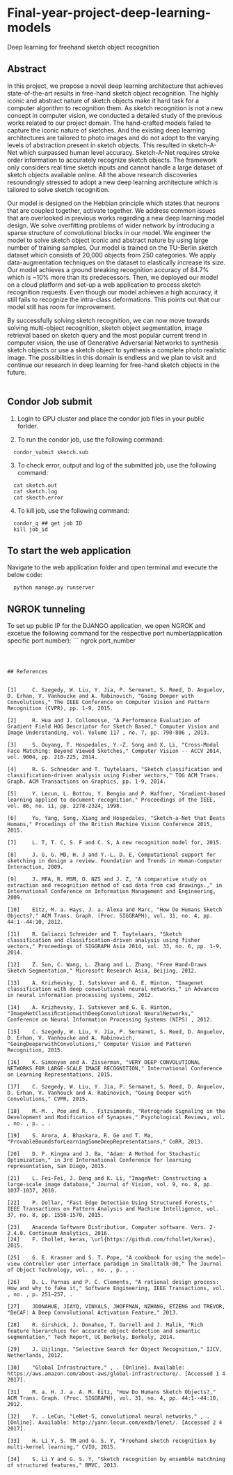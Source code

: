 # Final-year-project-deep-learning-models
Deep learning for freehand sketch object recognition 

## Abstract 
In this project, we propose a novel deep learning architecture that achieves state-of-the-art results in free-hand sketch object recognition. The highly iconic and abstract nature of sketch objects make it hard task for a computer algorithm to recognition them.  As sketch recognition is not a new concept in computer vision, we conducted a detailed study of the previous works related to our project domain. The hand-crafted models failed to capture the iconic nature of sketches. And the existing deep learning architectures are tailored to photo images and do not adopt to the varying levels of abstraction present in sketch objects. This resulted in sketch-A-Net which surpassed human level accuracy. Sketch-A-Net requires stroke order information to accurately recognize sketch objects. The framework only considers real time sketch inputs and cannot handle a large dataset of sketch objects available online.  All the above research discoveries resoundingly stressed to adopt a new deep learning architecture which is tailored to solve sketch recognition.
<br/>

Our model is designed on the Hebbian principle which states that neurons that are coupled together, activate together. We address common issues that are overlooked in previous works regarding a new deep learning model design. We solve overfitting problems of wider network by introducing a sparse structure of convolutional blocks in our model. We engineer the model to solve sketch object iconic and abstract nature by using large number of training samples. Our model is trained on the TU-Berlin sketch dataset which consists of 20,000 objects from 250 categories. We apply data-augmentation techniques on the dataset to elastically increase its size. Our model achieves a ground breaking recognition accuracy of 84.7% which is ~10% more than its predecessors. Then, we deployed our model on a cloud platform and set-up a web application to process sketch recognition requests. Even though our model achieves a high accuracy, it still fails to recognize the intra-class deformations. This points out that our model still has room for improvement.
<br/>

By successfully solving sketch recognition, we can now move towards solving multi-object recognition, sketch object segmentation, image retrieval based on sketch query and the most popular current trend in computer vision, the use of Generative Adversarial Networks to synthesis sketch objects or use a sketch object to synthesis a complete photo realistic image. The possibilities in this domain is endless and we plan to visit and continue our research in deep learning for free-hand sketch objects in the future.     
<br/>

## Condor Job submit

1. Login to GPU cluster and place the condor job files in your public forlder.

2. To run the condor job, use the following command:
  ```
    condor_submit sketch.sub
  ```
3. To check error, output and log of the submitted job, use the following command:
  ```
    cat sketch.out 
    cat sketch.log
    cat skecth.error
  ```
4. To kill job, use the following command:
  ```
    condor_q ## get job ID
    kill job_id
  ```
  
## To start the web application
  Navigate to the web application folder and open terminal and execute the below code:
  ```
    python manage.py runserver
  ```
  ## NGROK tunneling
  
  To set up public IP for the DJANGO application, we open NGROK and excetue the following command for the respective port number(application specific port number):
    ```
    ngrok port_number
  ```
  


## References


[1] 	C. Szegedy, W. Liu, Y. Jia, P. Sermanet, S. Reed, D. Anguelov, D. Erhan, V. Vanhoucke and A. Rabinovich, "Going Deeper with Convolutions," The IEEE Conference on Computer Vision and Pattern Recognition (CVPR), pp. 1-9, 2015. 

[2] 	R. Hua and J. Collomosse, "A Performance Evaluation of Gradient Field HOG Descriptor for Sketch Based," Computer Vision and Image Understanding, vol. Volume 117 , no. 7, pp. 790-806 , 2013. 

[3] 	S. Ouyang, T. Hospedales, Y.-Z. Song and X. Li, "Cross-Modal Face Matching: Beyond Viewed Sketches," Computer Vision -- ACCV 2014, vol. 9004, pp. 210-225, 2014. 

[4] 	R. G. Schneider and T. Tuytelaars, "Sketch classification and classification-driven analysis using Fisher vectors," TOG ACM Trans. Graph. ACM Transactions on Graphics, pp. 1-9, 2014. 

[5] 	Y. Lecun, L. Bottou, Y. Bengio and P. Haffner, "Gradient-based learning applied to document recognition," Proceedings of the IEEE, vol. 86, no. 11, pp. 2278-2324, 1998. 

[6] 	Yu, Yang, Song, Xiang and Hospedales, "Sketch-a-Net that Beats Humans," Procedings of the British Machine Vision Conference 2015, 2015. 

[7] 	L. T, T. C, S. F and C. S, A new recognition model for, 2015. 

[8] 	J. G, G. MD, H. J and Y.-L. D. E, Computational support for sketching in design a review. Foundation and Trends in Human-Computer Interaction, 2009. 

[9] 	J. MFA, R. MSM, O. NZS and J. Z, "A comparative study on extraction and recognition method of cad data from cad drawings.," in International Conference on Information Management and Engineering, 2009. 

[10] 	Eitz, M. a. Hays, J. a. Alexa and Marc, "How Do Humans Sketch Objects?," ACM Trans. Graph. (Proc. SIGGRAPH), vol. 31, no. 4, pp. 44:1--44:10, 2012. 

[11] 	R. Galiazzi Schneider and T. Tuytelaars, "Sketch classification and classification-driven analysis using fisher vectors," Proceedings of SIGGRAPH Asia 2014, vol. 33, no. 6, pp. 1-9, 2014. 

[12] 	Z. Sun, C. Wang, L. Zhang and L. Zhang, "Free Hand-Drawn Sketch Segmentation," Microsoft Research Asia, Beijing, 2012.

[13] 	A. Krizhevsky, I. Sutskever and G. E. Hinton, "Imagenet classification with deep convolutional neural networks," in Advances in neural information processing systems, 2012. 

[14] 	A. Krizhevsky, I. Sutskever and G. E. Hinton, "ImageNetClassiﬁcationwithDeepConvolutional NeuralNetworks," Conference on Neural Information Processing Systems (NIPS) , 2012. 

[15] 	C. Szegedy, W. Liu, Y. Jia, P. Sermanet, S. Reed, D. Anguelov, D. Erhan, V. Vanhoucke and A. Rabinovich, "GoingDeeperwithConvolutions," Computer Vision and Patteren Recognition, 2015. 

[16] 	K. Simonyan and A. Zisserman, "VERY DEEP CONVOLUTIONAL NETWORKS FOR LARGE-SCALE IMAGE RECOGNITION," International Conference on Learning Representations, 2015. 

[17] 	C. Szegedy, W. Liu, Y. Jia, P. Sermanet, S. Reed, D. Anguelov, D. Erhan, V. Vanhouck and A. Rabinovich, "Going Deeper with Convolutions," CVPR, 2015. 

[18] 	M.-M. . Poo and R. . Fitzsimonds, "Retrograde Signaling in the Development and Modification of Synapses," Psychological Reviews, vol. , no. , p. , . 

[19] 	S. Arora, A. Bhaskara, R. Ge and T. Ma, "ProvableBoundsforLearningSomeDeepRepresentations," CoRR, 2013.

[20] 	D. P. Kingma and J. Ba, "Adam: A Method for Stochastic Optimization," in 3rd International Conference for learning representation, San Diego, 2015. 

[21] 	L. Fei-Fei, J. Deng and K. Li, "ImageNet: Constructing a large-scale image database," Journal of Vision, vol. 9, no. 8, pp. 1037-1037, 2010. 

[22] 	P. Dollar, "Fast Edge Detection Using Structured Forests," IEEE Transactions on Pattern Analysis and Machine Intelligence, vol. 37, no. 8, pp. 1558-1570, 2015. 

[23] 	Anaconda Software Distribution, Computer software. Vers. 2-2.4.0. Continuum Analytics, 2016. 
[24] 	F. Chollet, keras, \url{https://github.com/fchollet/keras}, 2015. 

[25] 	G. E. Krasner and S. T. Pope, "A cookbook for using the model–view controller user interface paradigm in Smalltalk-80," The Journal of Object Technology, vol. , no. , p. , . 

[26] 	D. L. Parnas and P. C. Clements, "A rational design process: How and why to fake it," Software Engineering, IEEE Transactions, vol. , no. , p. 251–257, .

[27] 	JDONAHUE, JIAYQ, VINYALS, JHOFFMAN, NZHANG, ETZENG and TREVOR, "DeCAF: A Deep Convolutional Activation Feature," 2013. 

[28] 	R. Girshick, J. Donahue, T. Darrell and J. Malik, "Rich feature hierarchies for accurate object detection and semantic segmentation," Tech Report, UC Berkely, Berkely, 2014.

[29] 	J. Uijlings, "Selective Search for Object Recognition," IJCV, Netherlands, 2012.

[30] 	"Global Infrastructure," , . [Online]. Available: https://aws.amazon.com/about-aws/global-infrastructure/. [Accessed 1 4 2017].

[31] 	M. a. H. J. a. A. M. Eitz, "How Do Humans Sketch Objects?," ACM Trans. Graph. (Proc. SIGGRAPH), vol. 31, no. 4, pp. 44:1--44:10, 2012. 

[32] 	Y. . LeCun, "LeNet-5, convolutional neural networks," , . [Online]. Available: http://yann.lecun.com/exdb/lenet/. [Accessed 2 4 2017].

[33] 	H. Li Y, S. TM and G. S. Y, "Freehand sketch recognition by multi-kernel learning," CVIU, 2015.

[34] 	S. Li Y and G. S. Y, "Sketch recognition by ensemble matchning of structured features," BMVC, 2013. 



